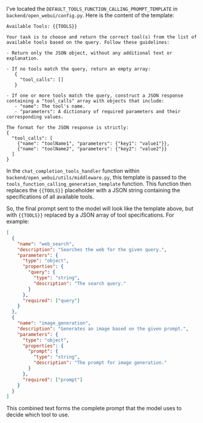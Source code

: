 I've located the `DEFAULT_TOOLS_FUNCTION_CALLING_PROMPT_TEMPLATE` in `backend/open_webui/config.py`. Here is the content of the template:

```
Available Tools: {{TOOLS}}

Your task is to choose and return the correct tool(s) from the list of available tools based on the query. Follow these guidelines:

- Return only the JSON object, without any additional text or explanation.

- If no tools match the query, return an empty array: 
   {
     "tool_calls": []
   }

- If one or more tools match the query, construct a JSON response containing a "tool_calls" array with objects that include:
   - "name": The tool's name.
   - "parameters": A dictionary of required parameters and their corresponding values.

The format for the JSON response is strictly:
{
  "tool_calls": [
    {"name": "toolName1", "parameters": {"key1": "value1"}},
    {"name": "toolName2", "parameters": {"key2": "value2"}}
  ]
}
```

In the `chat_completion_tools_handler` function within `backend/open_webui/utils/middleware.py`, this template is passed to the `tools_function_calling_generation_template` function. This function then replaces the `{{TOOLS}}` placeholder with a JSON string containing the specifications of all available tools.

So, the final prompt sent to the model will look like the template above, but with `{{TOOLS}}` replaced by a JSON array of tool specifications. For example:

```json
[
  {
    "name": "web_search",
    "description": "Searches the web for the given query.",
    "parameters": {
      "type": "object",
      "properties": {
        "query": {
          "type": "string",
          "description": "The search query."
        }
      },
      "required": ["query"]
    }
  },
  {
    "name": "image_generation",
    "description": "Generates an image based on the given prompt.",
    "parameters": {
      "type": "object",
      "properties": {
        "prompt": {
          "type": "string",
          "description": "The prompt for image generation."
        }
      },
      "required": ["prompt"]
    }
  }
]
```

This combined text forms the complete prompt that the model uses to decide which tool to use.